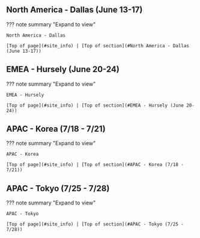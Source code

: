 
## North America - Dallas (June 13-17)
??? note summary "Expand to view"

    North America - Dallas

    [Top of page](#site_info) | [Top of section](#North America - Dallas (June 13-17))


## EMEA - Hursely (June 20-24)
??? note summary "Expand to view"

    EMEA - Hursely

    [Top of page](#site_info) | [Top of section](#EMEA - Hursely (June 20-24))
    
    
## APAC - Korea (7/18 - 7/21)
??? note summary "Expand to view"

    APAC - Korea

    [Top of page](#site_info) | [Top of section](#APAC - Korea (7/18 - 7/21))


## APAC - Tokyo (7/25 - 7/28)  
??? note summary "Expand to view"

    APAC - Tokyo

    [Top of page](#site_info) | [Top of section](#APAC - Tokyo (7/25 - 7/28))
